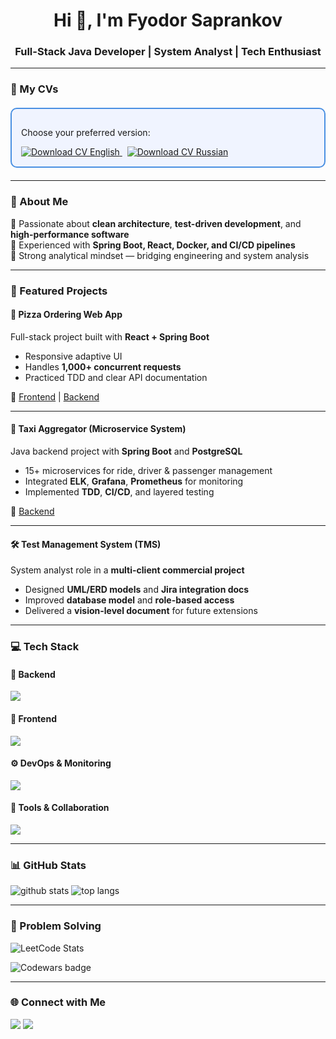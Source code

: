 <h1 align="center">Hi 👋, I'm Fyodor Saprankov</h1>
<h3 align="center">Full-Stack Java Developer | System Analyst | Tech Enthusiast</h3>

---

  ### 📄 My CVs
  <div align="left" style="border: 2px solid #4A90E2; padding: 15px; border-radius: 10px; margin: 20px 0; background-color: #f0f4ff;">
  <p>Choose your preferred version:</p>
  <a href="https://github.com/FedorDevelopmer/FedorDevelopmer/blob/cv/CV_Fyodor_Saprankov_Java_Developer_EN.pdf?raw=true">
    <img src="https://img.shields.io/badge/Download%20CV%20(EN)-blue?style=flat-square" alt="Download CV English">
  </a>
  &nbsp;
  <a href="https://github.com/FedorDevelopmer/FedorDevelopmer/blob/cv/%D0%A1V_%D0%A4%D1%91%D0%B4%D0%BE%D1%80_%D0%A1%D0%B0%D0%BF%D1%80%D0%B0%D0%BD%D1%8C%D0%BA%D0%BE%D0%B2_Java_%D1%80%D0%B0%D0%B7%D1%80%D0%B0%D0%B1%D0%BE%D1%82%D1%87%D0%B8%D0%BA_RU.pdf?raw=true">
    <img src="https://img.shields.io/badge/Download%20CV%20(RU)-purple?style=flat-square" alt="Download CV Russian">
  </a>
  </div>

---

### 🧠 About Me
🔹 Passionate about **clean architecture**, **test-driven development**, and **high-performance software**  
🔹 Experienced with **Spring Boot, React, Docker, and CI/CD pipelines**  
🔹 Strong analytical mindset — bridging engineering and system analysis  

---

### 🚀 Featured Projects

#### 🍕 Pizza Ordering Web App
Full-stack project built with **React + Spring Boot**  
- Responsive adaptive UI  
- Handles **1,000+ concurrent requests**  
- Practiced TDD and clear API documentation

🔗 [Frontend](https://github.com/FedorDevelopmer/Practice_Modsen_Frontend) | [Backend](https://github.com/FedorDevelopmer/Practice_Modsen_Backend)


---

#### 🚖 Taxi Aggregator (Microservice System)
Java backend project with **Spring Boot** and **PostgreSQL**  
- 15+ microservices for ride, driver & passenger management  
- Integrated **ELK**, **Grafana**, **Prometheus** for monitoring  
- Implemented **TDD**, **CI/CD**, and layered testing  

🔗 [Backend](https://github.com/FedorDevelopmer/Modsen_Cab_Aggregator)

---

#### 🛠️ Test Management System (TMS)
System analyst role in a **multi-client commercial project**  
- Designed **UML/ERD models** and **Jira integration docs**  
- Improved **database model** and **role-based access**  
- Delivered a **vision-level document** for future extensions  

---

### 💻 Tech Stack

#### 🧩 Backend
<p align="left">
  <img src="https://skillicons.dev/icons?i=java,kotlin,spring,postgresql,gradle,maven" />
</p>

#### 🎨 Frontend
<p align="left">
  <img src="https://skillicons.dev/icons?i=react,js,html,css" />
</p>

#### ⚙️ DevOps & Monitoring
<p align="left">
  <img src="https://skillicons.dev/icons?i=docker,git,elasticsearch,prometheus" />
</p>

#### 🧠 Tools & Collaboration
<p align="left">
  <img src="https://skillicons.dev/icons?i=postman,idea" />
</p>

---

### 📊 GitHub Stats
<p align="left">
  <img src="https://github-readme-stats.vercel.app/api?username=FedorDevelopmer&show_icons=true&theme=tokyonight" alt="github stats" />
  <img src="https://github-readme-stats.vercel.app/api/top-langs/?username=FedorDevelopmer&layout=compact&theme=tokyonight" alt="top langs" />
</p>

---

### 🧩 Problem Solving

<p align="left">
  <img src="https://leetcard.jacoblin.cool/XPXKqSAroS?theme=dark&font=Baloo%202&ext=heatmap" alt="LeetCode Stats" />
</p>

<p align="left">
  <img src="https://www.codewars.com/users/FedorDeveloper/badges/large" alt="Codewars badge" />
</p>

---

### 🌐 Connect with Me
<p align="left">
  <a href="mailto:fedor.sap@gmail.com"><img src="https://img.shields.io/badge/Email-fedor.sap@gmail.com-red?style=flat-square&logo=gmail"></a>
  <a href="https://linkedin.com/in/fedordev"><img src="https://img.shields.io/badge/LinkedIn-fedordev-blue?style=flat-square&logo=linkedin"></a>
</p>
